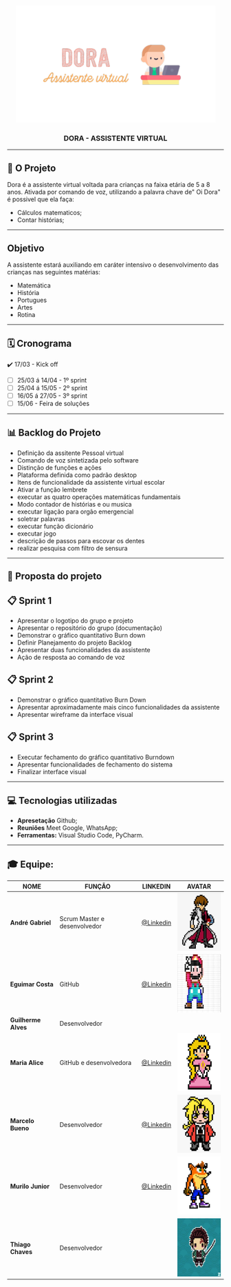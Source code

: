 <p align="center">
      <img src="/IMAGENS/dora logo.PNG">
      <h3 align="center"> DORA - ASSISTENTE VIRTUAL </h1>
<p align="center">
<hr>

## 💼 **O Projeto**
Dora é a assistente virtual voltada para crianças na faixa etária de 5 a 8 anos.
Ativada por comando de voz, utilizando a palavra chave de" Oi Dora" é possivel que ela faça:
- Cálculos matematicos; 
- Contar histórias;

<hr>

## **Objetivo**

A assistente estará auxiliando em caráter intensivo o desenvolvimento das crianças nas seguintes matérias: 
- Matemática
- História
- Portugues
- Artes
- Rotina 
<Hr>

    
 ## 🗓️ **Cronograma**
</h2>    

:heavy_check_mark: 17/03 - Kick off
- [ ] 25/03 á 14/04 - 1º sprint
- [ ] 25/04 á 15/05 - 2º sprint
- [ ] 16/05 á 27/05 - 3º sprint
- [ ] 15/06 - Feira de soluções
<hr>

## 📊 **Backlog do Projeto**

 - Definição da assitente Pessoal virtual
 - Comando de voz sintetizada pelo software
 - Distinção de funções e ações
 - Plataforma definida como padrão desktop
 - Itens de funcionalidade da assistente virtual escolar
 - Ativar a função lembrete
 - executar as quatro operações matemáticas fundamentais
 - Modo contador de histórias e ou musica
 - executar ligação para orgão emergencial
 - soletrar palavras
 - executar função dicionário
 - executar jogo
 - descrição de passos para escovar os dentes
 - realizar pesquisa com filtro de sensura  
 <hr>

 ## 📑 **Proposta do projeto**

 ## 📋 Sprint 1
 
 - Apresentar o logotipo do grupo e projeto
 - Apresentar o repositório do grupo (documentação)
 - Demonstrar o gráfico quantitativo Burn down
 - Definir Planejamento do projeto Backlog
 - Apresentar duas funcionalidades da assistente
 - Ação de resposta ao comando de voz


## 📋 Sprint 2

- Demonstrar o gráfico quantitativo Burn Down
- Apresentar aproximadamente mais cinco funcionalidades da assistente
- Apresentar wireframe da interface visual


## 📋 Sprint 3

- Executar fechamento do gráfico quantitativo Burndown
- Apresentar funcionalidades de fechamento do sistema
- Finalizar interface visual
<hr>

## 💻 **Tecnologias utilizadas**
* **Apresetação** Github;
* **Reuniões** Meet Google, WhatsApp;
* **Ferramentas:** Visual Studio Code, PyCharm.
<hr>

## 🎓 **Equipe:**
|NOME|FUNÇÃO|LINKEDIN|AVATAR|
| ---------- |---------- |---------- |----------|
|**André Gabriel**| Scrum Master e desenvolvedor| [@Linkedin](https://www.linkedin.com/in/andr%C3%A9-gabriel-ferreira-89441382/)|<img src="/IMAGENS/andre.jpeg" width="120" height="135" />|
|**Eguimar Costa**| GitHub| [@Linkedin](https://www.linkedin.com/in/eguimar-costa-03a175214/)|<img src="/IMAGENS/eguimar.jpeg" width="120" height="135" />|
|**Guilherme Alves**| Desenvolvedor| | |
|**Maria Alice**| GitHub e desenvolvedora| [@Linkedin](https://www.linkedin.com/in/maria-alice-oliveira-336273215)|<img src="/IMAGENS/alice.jpeg" width="120" height="135" />|
|**Marcelo Bueno**| Desenvolvedor| [@Linkedin](https://www.linkedin.com/in/marcelo-silva-07081999)|<img src="/IMAGENS/marcelo.jpeg" width="120" height="135"/>|
|**Murilo Junior**| Desenvolvedor| [@Linkedin](https://www.linkedin.com/in/murilo-jos%C3%A9-de-brito-junior-32403b157)|<img src="/IMAGENS/murilo.jpeg" width="120" height="135"/>|
|**Thiago Chaves**| Desenvolvedor| |<img src="/IMAGENS/thiago.jpeg" width="120" height="135" />|


